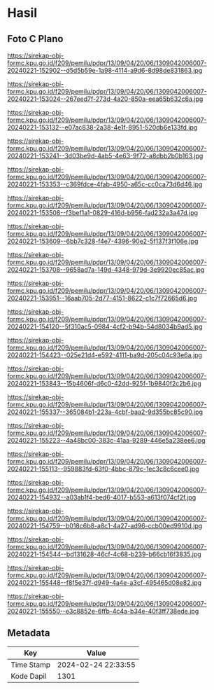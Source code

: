 # Hasil

## Foto C Plano

https://sirekap-obj-formc.kpu.go.id/f209/pemilu/pdpr/13/09/04/20/06/1309042006007-20240221-152902--d5d5b59e-1a98-4114-a9d6-8d98de831863.jpg

https://sirekap-obj-formc.kpu.go.id/f209/pemilu/pdpr/13/09/04/20/06/1309042006007-20240221-153024--267eed7f-273d-4a20-850a-eea65b632c6a.jpg

https://sirekap-obj-formc.kpu.go.id/f209/pemilu/pdpr/13/09/04/20/06/1309042006007-20240221-153132--e07ac838-2a38-4e1f-8951-520db6e133fd.jpg

https://sirekap-obj-formc.kpu.go.id/f209/pemilu/pdpr/13/09/04/20/06/1309042006007-20240221-153241--3d03be9d-4ab5-4e63-9f72-a8dbb2b0b163.jpg

https://sirekap-obj-formc.kpu.go.id/f209/pemilu/pdpr/13/09/04/20/06/1309042006007-20240221-153353--c369fdce-4fab-4950-a65c-cc0ca73d6d46.jpg

https://sirekap-obj-formc.kpu.go.id/f209/pemilu/pdpr/13/09/04/20/06/1309042006007-20240221-153508--f3bef1a1-0829-416d-b956-fad232a3a47d.jpg

https://sirekap-obj-formc.kpu.go.id/f209/pemilu/pdpr/13/09/04/20/06/1309042006007-20240221-153609--6bb7c328-f4e7-4396-90e2-5f137f3f106e.jpg

https://sirekap-obj-formc.kpu.go.id/f209/pemilu/pdpr/13/09/04/20/06/1309042006007-20240221-153708--9658ad7a-149d-4348-979d-3e9920ec85ac.jpg

https://sirekap-obj-formc.kpu.go.id/f209/pemilu/pdpr/13/09/04/20/06/1309042006007-20240221-153951--16aab705-2d77-4151-8622-c1c7f72665d6.jpg

https://sirekap-obj-formc.kpu.go.id/f209/pemilu/pdpr/13/09/04/20/06/1309042006007-20240221-154120--5f310ac5-0984-4cf2-b94b-54d8034b9ad5.jpg

https://sirekap-obj-formc.kpu.go.id/f209/pemilu/pdpr/13/09/04/20/06/1309042006007-20240221-154423--025e21d4-e592-4111-ba9d-205c04c93e6a.jpg

https://sirekap-obj-formc.kpu.go.id/f209/pemilu/pdpr/13/09/04/20/06/1309042006007-20240221-153843--15b4606f-d6c0-42dd-925f-1b9840f2c2b6.jpg

https://sirekap-obj-formc.kpu.go.id/f209/pemilu/pdpr/13/09/04/20/06/1309042006007-20240221-155337--365084b1-223a-4cbf-baa2-9d355bc85c90.jpg

https://sirekap-obj-formc.kpu.go.id/f209/pemilu/pdpr/13/09/04/20/06/1309042006007-20240221-155223--4a48bc00-383c-41aa-9289-446e5a238ee6.jpg

https://sirekap-obj-formc.kpu.go.id/f209/pemilu/pdpr/13/09/04/20/06/1309042006007-20240221-155113--959883fd-63f0-4bbc-879c-1ec3c8c6cee0.jpg

https://sirekap-obj-formc.kpu.go.id/f209/pemilu/pdpr/13/09/04/20/06/1309042006007-20240221-154932--a03ab1f4-bed6-4017-b553-a613f074cf2f.jpg

https://sirekap-obj-formc.kpu.go.id/f209/pemilu/pdpr/13/09/04/20/06/1309042006007-20240221-154759--b018c6b8-a8c1-4a27-ad96-ccb00ed9910d.jpg

https://sirekap-obj-formc.kpu.go.id/f209/pemilu/pdpr/13/09/04/20/06/1309042006007-20240221-154544--bd131628-46cf-4c68-b239-b66cb16f3835.jpg

https://sirekap-obj-formc.kpu.go.id/f209/pemilu/pdpr/13/09/04/20/06/1309042006007-20240221-155448--f8f5e37f-d949-4a4e-a3cf-495465d08e82.jpg

https://sirekap-obj-formc.kpu.go.id/f209/pemilu/pdpr/13/09/04/20/06/1309042006007-20240221-155550--e3c8852e-6ffb-4c4a-b34e-40f3ff738ede.jpg


## Metadata

| Key        | Value               |
| ---------- | ------------------- |
| Time Stamp | 2024-02-24 22:33:55 |
| Kode Dapil | 1301                |



